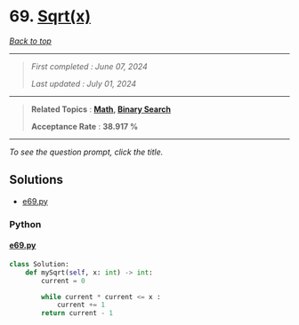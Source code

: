 # 69. [Sqrt(x)](<https://leetcode.com/problems/sqrtx>)

*[Back to top](<../README.md>)*

------

> *First completed : June 07, 2024*
>
> *Last updated : July 01, 2024*


------

> **Related Topics** : **[Math](<by_topic/Math.md>), [Binary Search](<by_topic/Binary Search.md>)**
>
> **Acceptance Rate** : **38.917 %**


------

*To see the question prompt, click the title.*

## Solutions

- [e69.py](<../my-submissions/e69.py>)
### Python
#### [e69.py](<../my-submissions/e69.py>)
```Python
class Solution:
    def mySqrt(self, x: int) -> int:
        current = 0

        while current * current <= x :
            current += 1
        return current - 1
```

